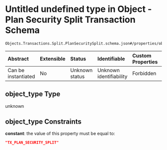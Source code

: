 # Untitled undefined type in Object - Plan Security Split Transaction Schema

```txt
Objects.Transactions.Split.PlanSecuritySplit.schema.json#/properties/object_type
```



| Abstract            | Extensible | Status         | Identifiable            | Custom Properties | Additional Properties | Access Restrictions | Defined In                                                                                                                     |
| :------------------ | :--------- | :------------- | :---------------------- | :---------------- | :-------------------- | :------------------ | :----------------------------------------------------------------------------------------------------------------------------- |
| Can be instantiated | No         | Unknown status | Unknown identifiability | Forbidden         | Allowed               | none                | [PlanSecuritySplit.schema.json*](../../schema/objects/transactions/split/PlanSecuritySplit.schema.json "open original schema") |

## object_type Type

unknown

## object_type Constraints

**constant**: the value of this property must be equal to:

```json
"TX_PLAN_SECURITY_SPLIT"
```
